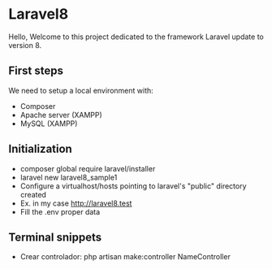 # Laravel8
Hello, Welcome to this project dedicated to the framework Laravel update to version 8.

## First steps
We need to setup a local environment with:
- Composer
- Apache server (XAMPP)
- MySQL (XAMPP)

## Initialization
- composer global require laravel/installer
- laravel new laravel8_sample1
- Configure a virtualhost/hosts pointing to laravel's "public" directory created
- Ex. in my case http://laravel8.test
- Fill the .env proper data

## Terminal snippets
- Crear controlador: php artisan make:controller NameController